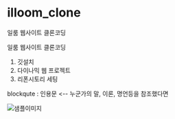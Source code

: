 # illoom_clone
일룸 웹사이트 클론코딩



일룸 웹사이트 클론코딩

1. 깃설치
2. 다이나믹 웹 프로젝트
3. 리폰시토리 세팅

blockqute : 인용문 <-- 누군가의 말, 이론, 명언등을 참조했다면


![샘플이미지](https://byline.network/wp-content/uploads/2018/05/Dog-original-1.jpg)

